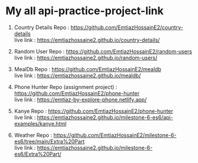 # My all api-practice-project-link 
1. Country Details Repo : https://github.com/EmtiazHossainE2/country-details <br>
live link : https://emtiazhossaine2.github.io/country-details/ 

2. Random User Repo : https://github.com/EmtiazHossainE2/random-users <br>
live link : https://emtiazhossaine2.github.io/random-users/ 

3. MealDb Repo : https://github.com/EmtiazHossainE2/mealdb <br>
live link : https://emtiazhossaine2.github.io/mealdb/

4. Phone Hunter Repo (assignment project) : https://github.com/EmtiazHossainE2/phone-hunter <br>
live link : https://emtiaz-by-explore-phone.netlify.app/

5. Kanye Repo  : https://github.com/EmtiazHossainE2/phone-hunter <br>
live link : https://emtiazhossaine2.github.io/milestone-6-es6/api-examples/kanye.html

6. Weather Repo  : https://github.com/EmtiazHossainE2/milestone-6-es6/tree/main/Extra%20Part <br>
live link : https://emtiazhossaine2.github.io/milestone-6-es6/Extra%20Part/


